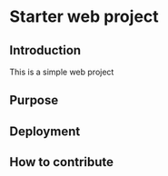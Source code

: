 # Starter web project

## Introduction
This is a simple web project

## Purpose 

## Deployment

## How to contribute